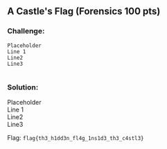 ## A Castle's Flag (Forensics 100 pts)  
### Challenge:  
```
Placeholder    
Line 1    
Line2    
Line3    
  
```
  
### Solution:  
Placeholder    
Line 1    
Line2    
Line3    
  
  
Flag: `flag{th3_h1dd3n_fl4g_1ns1d3_th3_c4stl3}`  
  
